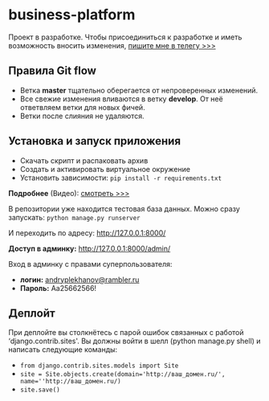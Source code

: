 # business-platform
Проект в разработке. Чтобы присоединиться к разработке и иметь возможность вносить изменения, [пишите мне в телегу >>>](https://t.me/andryplekhanov)

## Правила Git flow
- Ветка **master** тщательно оберегается от непроверенных изменений.
- Все свежие изменения вливаются в ветку **develop**. От неё ответвляем ветки для новых фичей.
- Ветки после слияния не удаляются.

## Установка и запуск приложения
- Скачать скрипт и распаковать архив
- Создать и активировать виртуальное окружение
- Установить зависимости: `pip install -r requirements.txt`

**Подробнее** (Видео): [смотреть >>>](https://youtu.be/0lwvct02F_s)

В репозитории уже находится тестовая база данных.
Можно сразу запускать: `python manage.py runserver`

И переходить по адресу: http://127.0.0.1:8000/

**Доступ в админку:** http://127.0.0.1:8000/admin/

Вход в админку с правами суперпользователя:
- **логин:** andryplekhanov@rambler.ru
- **Пароль:** Aa25662566!

## Деплойт
При деплойте вы столкнётесь с парой ошибок связанных с работой ‘django.contrib.sites'.
Вы должны войти в шелл (python manage.py shell) и написать следующие команды:
- `from django.contrib.sites.models import Site`
- `site = Site.objects.create(domain='http://ваш_домен.ru/', name=''http://ваш_домен.ru/)`
- `site.save()`
